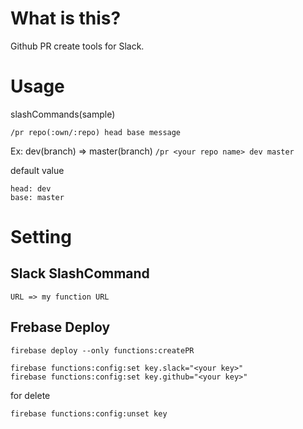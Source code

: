 # What is this?
Github PR create tools for Slack.

# Usage

slashCommands(sample)

`/pr repo(:own/:repo) head base message`

Ex: dev(branch) => master(branch)
`/pr <your repo name> dev master`

default value
```
head: dev
base: master
```

# Setting

## Slack SlashCommand
`URL => my function URL`

## Frebase Deploy

```$xslt
firebase deploy --only functions:createPR
```

```
firebase functions:config:set key.slack="<your key>"
firebase functions:config:set key.github="<your key>"
```

for delete
```
firebase functions:config:unset key
```

